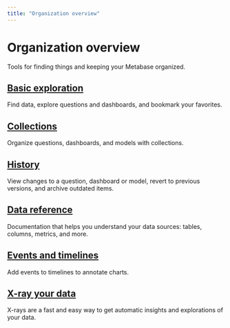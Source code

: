 ```yaml
---
title: "Organization overview"
---
```


# Organization overview

Tools for finding things and keeping your Metabase organized. 

## [Basic exploration](./exploration.md)

Find data, explore questions and dashboards, and bookmark your favorites.

## [Collections](./collections.md)

Organize questions, dashboards, and models with collections.

## [History](./history.md)

View changes to a question, dashboard or model, revert to previous versions, and archive outdated items.

## [Data reference](./data-model-reference.md)

Documentation that helps you understand your data sources: tables, columns, metrics, and more.

## [Events and timelines](./events-and-timelines.md)

Add events to timelines to annotate charts.

## [X-ray your data](./x-rays.md)

X-rays are a fast and easy way to get automatic insights and explorations of your data.
